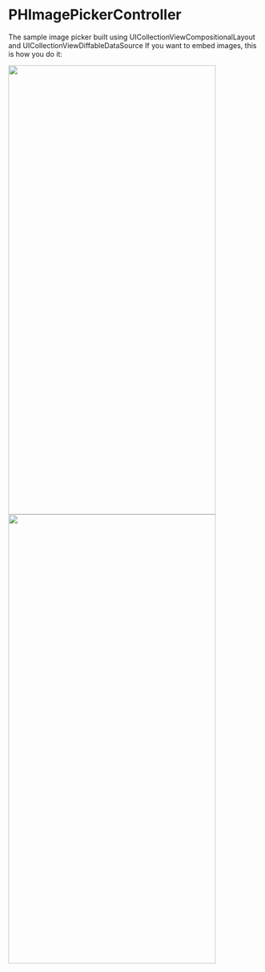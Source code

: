 # PHImagePickerController
The sample image picker built using UICollectionViewCompositionalLayout and UICollectionViewDiffableDataSource 
If you want to embed images, this is how you do it:

<img align="left" width="414" height="896" src="https://firebasestorage.googleapis.com/v0/b/xplore-me.appspot.com/o/Github%2FSimulator%20Screen%20Shot%20-%20iPhone%2011%20-%202020-05-25%20at%2017.11.22.png?alt=media&token=e059f6a9-6901-42b9-8c6b-012f179f9a1a">

<img align="left" width="414" height="896" src="https://firebasestorage.googleapis.com/v0/b/xplore-me.appspot.com/o/Github%2FSimulator%20Screen%20Shot%20-%20iPhone%2011%20-%202020-05-25%20at%2017.22.38.png?alt=media&token=92344499-bc5e-4920-8b68-750f14364717">
